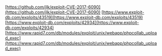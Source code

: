 [https://github.com/jlk/exploit-CVE-2017-6090](https://github.com/jlk/exploit-CVE-2017-6090)
[https://www.exploit-db.com/exploits/43519](https://www.exploit-db.com/exploits/43519)
[https://www.exploit-db.com/exploits/42934](https://www.exploit-db.com/exploits/42934)
[https://www.rapid7.com/db/modules/exploit/unix/webapp/phpcollab_upload_exec](https://www.rapid7.com/db/modules/exploit/unix/webapp/phpcollab_upload_exec)
